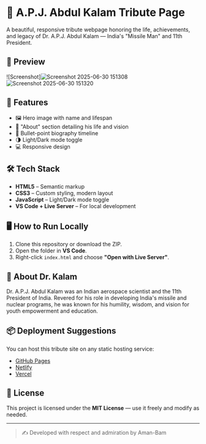 # 🌟 A.P.J. Abdul Kalam Tribute Page

A beautiful, responsive tribute webpage honoring the life, achievements, and legacy of Dr. A.P.J. Abdul Kalam — India's "Missile Man" and 11th President.

## 📸 Preview

![Screenshot]![Screenshot 2025-06-30 151308](https://github.com/user-attachments/assets/8b83ded5-2424-48fc-b7f7-f12176c940d2) ![Screenshot 2025-06-30 151320](https://github.com/user-attachments/assets/57c35e5c-99f9-4559-8e59-19501590c46d)


## 🧾 Features

- 🖼️ Hero image with name and lifespan
- 🧠 "About" section detailing his life and vision
- 📌 Bullet-point biography timeline
- 🌗 Light/Dark mode toggle
- 💻 Responsive design

## 🛠️ Tech Stack

- **HTML5** – Semantic markup
- **CSS3** – Custom styling, modern layout
- **JavaScript** – Light/Dark mode toggle
- **VS Code + Live Server** – For local development

## 🖥️ How to Run Locally

1. Clone this repository or download the ZIP.
2. Open the folder in **VS Code**.
3. Right-click `index.html` and choose **"Open with Live Server"**.

## 🧠 About Dr. Kalam

Dr. A.P.J. Abdul Kalam was an Indian aerospace scientist and the 11th President of India. Revered for his role in developing India's missile and nuclear programs, he was known for his humility, wisdom, and vision for youth empowerment and education.

## 📦 Deployment Suggestions

You can host this tribute site on any static hosting service:

- [GitHub Pages](https://pages.github.com/)
- [Netlify](https://www.netlify.com/)
- [Vercel](https://vercel.com/)

## 📄 License

This project is licensed under the **MIT License** — use it freely and modify as needed.

---

> ✍️ Developed with respect and admiration by Aman-Bam
